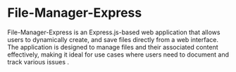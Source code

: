 # File-Manager-Express
File-Manager-Express is an Express.js-based web application that allows users to dynamically create, and save files directly from a web interface. The application is designed to manage files and their associated content effectively, making it ideal for use cases where users need to document and track various issues .
